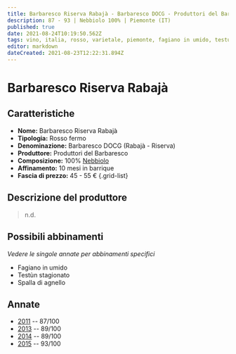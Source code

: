 ```yaml
---
title: Barbaresco Riserva Rabajà - Barbaresco DOCG - Produttori del Barbaresco
description: 87 - 93 | Nebbiolo 100% | Piemonte (IT)
published: true
date: 2021-08-24T10:19:50.562Z
tags: vino, italia, rosso, varietale, piemonte, fagiano in umido, testun stagionato, spalla d'agnello
editor: markdown
dateCreated: 2021-08-23T12:22:31.894Z
---
```


 # Barbaresco Riserva Rabajà

## Caratteristiche
- **Nome:** Barbaresco Riserva Rabajà
- **Tipologia:** Rosso fermo
- **Denominazione:** Barbaresco DOCG (Rabajà - Riserva)
- **Produttore:** Produttori del Barbaresco
- **Composizione:** 100% [Nebbiolo](/vitigni/bacca-nera/nebbiolo)
- **Affinamento:** 10 mesi in barrique 
- **Fascia di prezzo:** 45 - 55 €
{.grid-list}

## Descrizione del produttore

> n.d.

## Possibili abbinamenti
*Vedere le singole annate per abbinamenti specifici*

- Fagiano in umido
- Testùn stagionato
- Spalla di agnello

## Annate
- [2011](vini/Italia/Piemonte/Produttori-del-Barbaresco/Barbaresco-Rabaja/2011) -- 87/100
- [2013](vini/Italia/Piemonte/Produttori-del-Barbaresco/Barbaresco-Rabaja/2013) -- 89/100
- [2014](vini/Italia/Piemonte/Produttori-del-Barbaresco/Barbaresco-Rabaja/2014) -- 89/100
- [2015](vini/Italia/Piemonte/Produttori-del-Barbaresco/Barbaresco-Rabaja/2015) -- 93/100